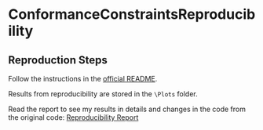 # ConformanceConstraintsReproducibility

## Reproduction Steps

Follow the instructions in the [official README](https://github.com/afariha/ConformanceConstraintsReproducibility/blob/main/README.md).

Results from reproducibility are stored in the `\Plots` folder.

Read the report to see my results in details and changes in the code from the original code: [Reproducibility Report](https://drive.google.com/file/d/1fmWis9WphU-ICKdPN92t30LCsaWxtma1/view?usp=sharing)
